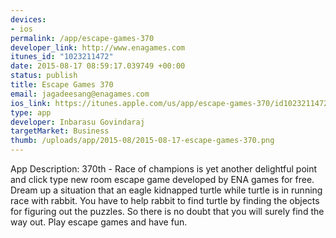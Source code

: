 ```yaml
--- 
devices: 
- ios
permalink: /app/escape-games-370
developer_link: http://www.enagames.com
itunes_id: "1023211472"
date: 2015-08-17 08:59:17.039749 +00:00
status: publish
title: Escape Games 370
email: jagadeesang@enagames.com
ios_link: https://itunes.apple.com/us/app/escape-games-370/id1023211472?mt=8
type: app
developer: Inbarasu Govindaraj
targetMarket: Business
thumb: /uploads/app/2015-08/2015-08-17-escape-games-370.png
---
```


App Description:
   370th - Race of champions is yet another delightful point and click type new room escape game developed by ENA games for free. Dream up a situation that an eagle kidnapped turtle while turtle is in running race with rabbit. You have to help rabbit to find turtle by finding the objects for figuring out the puzzles. So there is no doubt that you will surely find the way out. Play escape games and have fun.
